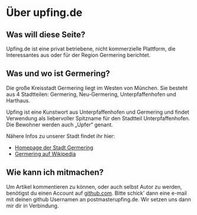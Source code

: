 # Über upfing.de

## Was will diese Seite?
Upfing.de ist eine privat betriebene, nicht kommerzielle Plattform, die Interessantes aus oder für der Region Germering berichtet.

## Was und wo ist Germering?
Die große Kreisstadt Germering liegt im Westen von München. Sie besteht aus 4 Stadtteilen: Germering, Neu-Germering, Unterpfaffenhofen und Harthaus.

Upfing ist eine Kunstwort aus Unterpfaffenhofen und Germering und findet Verwendung als liebervoller Spitzname für den Stadtteil Unterpfaffenhofen. Die Bewohner werden auch „Upfer“ genant.

Nähere Infos zu unserer Stadt findet ihr hier:

* [Homepage der Stadt Germering](http://www.germering.de)
* [Germering auf Wikipedia](http://de.wikipedia.org/wiki/germering)
  
## Wie kann ich mitmachen?
Um Artikel kommentieren zu können, oder auch selbst Autor zu werden, benötigst du einen Account auf [github.com](https://github.com). Bitte schick' dann eine e-mail mit deinen github Usernamen an postmaster<at>upfing.de. Wir setzen uns dann mir dir in Verbindung.
